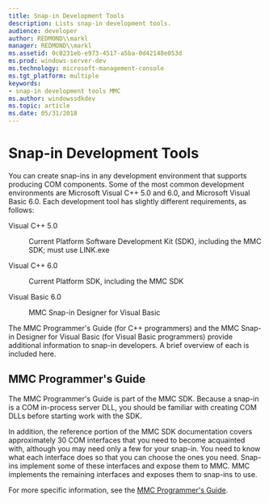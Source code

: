 ```yaml
---
title: Snap-in Development Tools
description: Lists snap-in development tools.
audience: developer
author: REDMOND\\markl
manager: REDMOND\\markl
ms.assetid: 0c0231eb-e973-4517-a5ba-0d42148e053d
ms.prod: windows-server-dev
ms.technology: microsoft-management-console
ms.tgt_platform: multiple
keywords:
- snap-in development tools MMC
ms.author: windowssdkdev
ms.topic: article
ms.date: 05/31/2018
---
```


# Snap-in Development Tools

You can create snap-ins in any development environment that supports producing COM components. Some of the most common development environments are Microsoft Visual C++ 5.0 and 6.0, and Microsoft Visual Basic 6.0. Each development tool has slightly different requirements, as follows:

<dl> <dt>

<span id="Visual_C___5.0"></span><span id="visual_c___5.0"></span><span id="VISUAL_C___5.0"></span>Visual C++ 5.0
</dt> <dd>

Current Platform Software Development Kit (SDK), including the MMC SDK; must use LINK.exe

</dd> <dt>

<span id="Visual_C___6.0"></span><span id="visual_c___6.0"></span><span id="VISUAL_C___6.0"></span>Visual C++ 6.0
</dt> <dd>

Current Platform SDK, including the MMC SDK

</dd> <dt>

<span id="Visual_Basic_6.0"></span><span id="visual_basic_6.0"></span><span id="VISUAL_BASIC_6.0"></span>Visual Basic 6.0
</dt> <dd>

MMC Snap-in Designer for Visual Basic

</dd> </dl>

The MMC Programmer's Guide (for C++ programmers) and the MMC Snap-in Designer for Visual Basic (for Visual Basic programmers) provide additional information to snap-in developers. A brief overview of each is included here.

## MMC Programmer's Guide

The MMC Programmer's Guide is part of the MMC SDK. Because a snap-in is a COM in-process server DLL, you should be familiar with creating COM DLLs before starting work with the SDK.

In addition, the reference portion of the MMC SDK documentation covers approximately 30 COM interfaces that you need to become acquainted with, although you may need only a few for your snap-in. You need to know what each interface does so that you can choose the ones you need. Snap-ins implement some of these interfaces and expose them to MMC. MMC implements the remaining interfaces and exposes them to snap-ins to use.

For more specific information, see the [MMC Programmer's Guide](mmc-programmer-s-guide.md).

 

 




